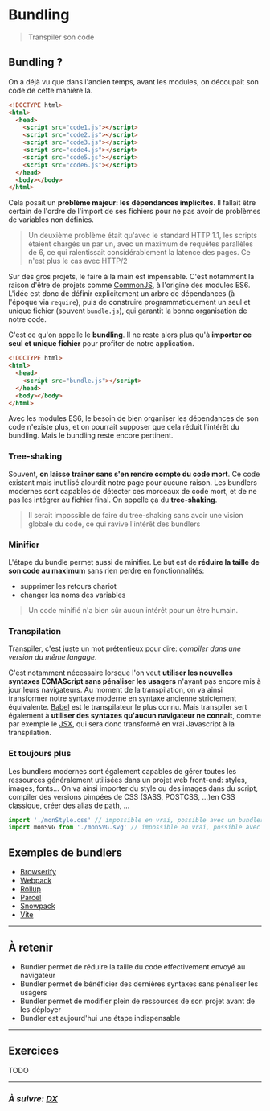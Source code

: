# Bundling

> Transpiler son code


## Bundling ?

On a déjà vu que dans l'ancien temps, avant les modules, on découpait son code de cette manière là.

```html
<!DOCTYPE html>
<html>
  <head>
    <script src="code1.js"></script>
    <script src="code2.js"></script>
    <script src="code3.js"></script>
    <script src="code4.js"></script>
    <script src="code5.js"></script>
    <script src="code6.js"></script>
  </head>
  <body></body>
</html>
```

Cela posait un **problème majeur: les dépendances implicites**. Il fallait être certain de l'ordre de l'import de ses fichiers pour ne pas avoir de problèmes de variables non définies.

> Un deuxième problème était qu'avec le standard HTTP 1.1, les scripts étaient chargés un par un, avec un maximum de requêtes parallèles de 6, ce qui ralentissait considérablement la latence des pages. Ce n'est plus le cas avec HTTP/2

Sur des gros projets, le faire à la main est impensable. C'est notamment la raison d'être de projets comme [CommonJS](https://requirejs.org/docs/commonjs), à l'origine des modules ES6. L'idée est donc de définir explicitement un arbre de dépendances (à l'époque via `require`), puis de construire programmatiquement un seul et unique fichier (souvent `bundle.js`), qui garantit la bonne organisation de notre code.

C'est ce qu'on appelle le **bundling**. Il ne reste alors plus qu'à **importer ce seul et unique fichier** pour profiter de notre application.

```html
<!DOCTYPE html>
<html>
  <head>
    <script src="bundle.js"></script>
  </head>
  <body></body>
</html>
```

Avec les modules ES6, le besoin de bien organiser les dépendances de son code n'existe plus, et on pourrait supposer que cela réduit l'intérêt du bundling. Mais le bundling reste encore pertinent.

### Tree-shaking

Souvent, **on laisse trainer sans s'en rendre compte du code mort**. Ce code existant mais inutilisé alourdit notre page pour aucune raison.
Les bundlers modernes sont capables de détecter ces morceaux de code mort, et de ne pas les intégrer au fichier final. On appelle ça du **tree-shaking**.

> Il serait impossible de faire du tree-shaking sans avoir une vision globale du code, ce qui ravive l'intérêt des bundlers

### Minifier

L'étape du bundle permet aussi de minifier. Le but est de **réduire la taille de son code au maximum** sans rien perdre en fonctionnalités:
- supprimer les retours chariot
- changer les noms des variables

> Un code minifié n'a bien sûr aucun intérêt pour un être humain.


### Transpilation

Transpiler, c'est juste un mot prétentieux pour dire: *compiler dans une version du même langage*.

C'est notamment nécessaire lorsque l'on veut **utiliser les nouvelles syntaxes ECMAScript sans pénaliser les usagers** n'ayant pas encore mis à jour leurs navigateurs.
Au moment de la transpilation, on va ainsi transformer notre syntaxe moderne en syntaxe ancienne strictement équivalente.
[Babel](https://babeljs.io/) est le transpilateur le plus connu.
Mais transpiler sert également à **utiliser des syntaxes qu'aucun navigateur ne connait**, comme par exemple le [JSX](https://fr.wikipedia.org/wiki/JSX_(JavaScript)), qui sera donc transformé en vrai Javascript à la transpilation.

### Et toujours plus

Les bundlers modernes sont également capables de gérer toutes les ressources généralement utilisées dans un projet web front-end: styles, images, fonts...
On va ainsi importer du style ou des images dans du script, compiler des versions pimpées de CSS (SASS, POSTCSS, ...)en CSS classique, créer des alias de path, ...

```js
import './monStyle.css' // impossible en vrai, possible avec un bundler moderne
import monSVG from './monSVG.svg' // impossible en vrai, possible avec un bundler moderne
```


## Exemples de bundlers
- [Browserify](https://browserify.org/)
- [Webpack](https://webpack.js.org/)
- [Rollup](https://rollupjs.org/guide/en/)
- [Parcel](https://parceljs.org/)
- [Snowpack](https://www.snowpack.dev/)
- [Vite](https://vitejs.dev/)


---

## À retenir

- Bundler permet de réduire la taille du code effectivement envoyé au navigateur
- Bundler permet de bénéficier des dernières syntaxes sans pénaliser les usagers
- Bundler permet de modifier plein de ressources de son projet avant de les déployer
- Bundler est aujourd'hui une étape indispensable

---

## Exercices

TODO

---

### _À suivre: [DX](./6-3_dx.md)_
